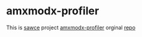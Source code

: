 # amxmodx-profiler

This is [sawce](https://forums.alliedmods.net/member.php?u=13800) project [amxmodx-profiler](https://forums.alliedmods.net/showthread.php?t=67752) orginal [repo](https://svn.alliedmods.net/viewvc.cgi/branches/sawce/profiler/?root=amxmodx)
